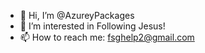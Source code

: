 - 👋 Hi, I’m @AzureyPackages
- 👀 I’m interested in Following Jesus!
- 📫 How to reach me: fsghelp2@gmail.com

